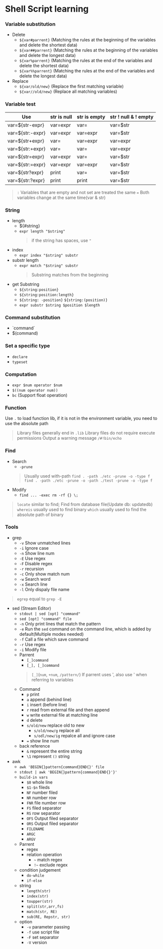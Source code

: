 # Shell Script learning

### Variable substitution
* Delete
    * `${var#parrent}` (Matching the rules at the beginning of the variables and delete the shortest data)
    * `${var##parrent}` (Matching the rules at the beginning of the variables and delete the longest data)
    * `${var%parrent}` (Matching the rules at the end of the variables and delete the shortest data)
    * `${var%%parrent}` (Matching the rules at the end of the variables and delete the longest data)
* Replace
    * `${var/old/new}` (Replace the first matching variable)
    * `${var//old/new}` (Replace all matching variables)

### Variable test
| Use | str is null | str is empty | str ! null & ! empty |
|  ----  | ----  | ---- | ---- |
| var=${str-expr} | var=expr | var= | var=$str |
| var=${str:-expr} | var=expr | var=expr | var=$str |
| var=${str+expr} | var= | var=expr | var=expr |
| var=${str:+expr} | var= | var= | var=expr |
| var=${str=expr} | var=expr | var= | var=$str |
| var=${str:=expr} | var=expr | var=expr | var=$str |
| var=${str?expr} | print | var= | var=$str |
| var=${str:?expr} | print | print | var=$str |

> `:` Variables that are empty and not set are treated the same
> `=` Both variables change at the same time(var & str)

### String
* length
    * ${#string}
    * `expr length "$string"`
        > if the string has spaces, use `"`
* index
    * `expr index "$string" substr`
* substr length
    * `expr match "$string" substr`
        > Substring matches from the beginning
* get Substring
    * `${string:position}`
    * `${string:position:length}`
    * `${string: -position}` `${string:(position)}`
    * `expr substr $string $position $length`

### Command substitution
* \`command\`
* $(command)

### Set a specific type
* `declare`
* `typeset`

### Computation
* `expr $num operator $num`
* `$((num operator num))`
* `bc` (Support float operation)

### Function
Use `.` to load function lib, if it is not in the environment variable, you need to use the absolute path
> Library files generally end in `.lib`
> Library files do not require execute permissions
> Output a warning message `/#!bin/echo`

### Find
* Search
    * `-prune` 
    > Usually used with-path
    > `find . -path ./etc -prune -o -type f`
    > `find . -path ./etc -prune -o -path ./test -prune -o -type f`
* Modify
    * `find ... -exec rm -rf {} \;`
> `locate` similar to find; Find from database file(Update db: updatedb)
> `whereis` usually used to find binary
> `which` usually used to find the absolute path of binary

### Tools
* grep
    * `-v` Show unmatched lines
    * `-i` Ignore case
    * `-n` Show line num
    * `-E` Use regex
    * `-F` Disable regex
    * `-r` recursion
    * `-c` Only show match num
    * `-w` Search word
    * `-x` Search line
    * `-l` Only dispaly file name
> `egrep` equal to `grep -E`

* sed (Stream Editor)
    * `stdout | sed [opt] "command"`
    * `sed [opt] "command" file`
    * `-n` Only print lines that match the pattern
    * `-e` Run the `sed` command on the command line, which is added by default(Multiple modes needed)
    * `-f` Call a file which save command
    * `-r` Use regex
    * `-i` Modify file
    * Parrent
        * `[_]command`
        * `[_], [_]command`
        > `[_]`(`num`, `+num`, `/pattern/`)
        > If parrent uses ', also use ' when referring to variables
    * Command
        * `p` print
        * `a` append (behind line)
        * `i` insert (before line)
        * `r` read from external file and then append
        * `w` write external file at matching line
        * `d` delete
        * `s/old/new` replace old to new 
            * `s/old/new/g` replace all
            * `s/odl/new/ig` repalce all and ignore case
        * `=` show line num
    * back reference
        * `&` represent the entire string
        * `\1` represent `()` string
* awk
    * `awk 'BEGIN{}pattern{command}END{}' file`
    * `stdout | awk 'BEGIN{}pattern{command}END{}'}'`
    * `build-in vars`
        * `$0`  whole line
        * `$1-$n` fileds
        * `NF`  number filed
        * `NR`  number row
        * `FNR` file number row
        * `FS`  filed separator
        * `RS`  row separator
        * `OFS` Output filed separator
        * `ORS` Output filed separator
        * `FILENAME`
        * `ARGC`
        * `ARGV`
    * Parrent
        * regex
        * relation operation
            * `~` match regex
            * `!~` exclude regex
    * condition judgement
        * `do-while`
        * `if-else`
    * string
        * `length(str)`
        * `index(str)`
        * `toupper(str)`
        * `split(str,arr,fs)`
        * `match(str, RE)`
        * `sub(RE, Repstr, str)`
    * option
        * `-v` parameter passing
        * `-f` use script file
        * `-F` set separator
        * `-V` version
